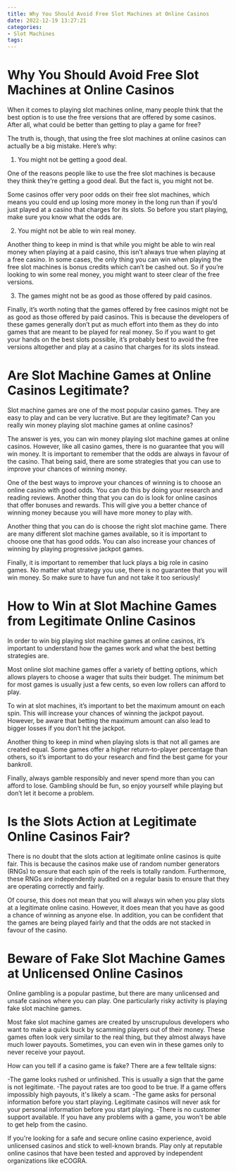 ```yaml
---
title: Why You Should Avoid Free Slot Machines at Online Casinos
date: 2022-12-19 13:27:21
categories:
- Slot Machines
tags:
---
```



#  Why You Should Avoid Free Slot Machines at Online Casinos

When it comes to playing slot machines online, many people think that the best option is to use the free versions that are offered by some casinos. After all, what could be better than getting to play a game for free?

The truth is, though, that using the free slot machines at online casinos can actually be a big mistake. Here’s why:

1. You might not be getting a good deal.

One of the reasons people like to use the free slot machines is because they think they’re getting a good deal. But the fact is, you might not be.

Some casinos offer very poor odds on their free slot machines, which means you could end up losing more money in the long run than if you’d just played at a casino that charges for its slots. So before you start playing, make sure you know what the odds are.

2. You might not be able to win real money.

Another thing to keep in mind is that while you might be able to win real money when playing at a paid casino, this isn’t always true when playing at a free casino. In some cases, the only thing you can win when playing the free slot machines is bonus credits which can’t be cashed out. So if you’re looking to win some real money, you might want to steer clear of the free versions.

3. The games might not be as good as those offered by paid casinos.

Finally, it’s worth noting that the games offered by free casinos might not be as good as those offered by paid casinos. This is because the developers of these games generally don’t put as much effort into them as they do into games that are meant to be played for real money. So if you want to get your hands on the best slots possible, it’s probably best to avoid the free versions altogether and play at a casino that charges for its slots instead.

#  Are Slot Machine Games at Online Casinos Legitimate?

Slot machine games are one of the most popular casino games. They are easy to play and can be very lucrative. But are they legitimate? Can you really win money playing slot machine games at online casinos?

The answer is yes, you can win money playing slot machine games at online casinos. However, like all casino games, there is no guarantee that you will win money. It is important to remember that the odds are always in favour of the casino. That being said, there are some strategies that you can use to improve your chances of winning money.

One of the best ways to improve your chances of winning is to choose an online casino with good odds. You can do this by doing your research and reading reviews. Another thing that you can do is look for online casinos that offer bonuses and rewards. This will give you a better chance of winning money because you will have more money to play with.

Another thing that you can do is choose the right slot machine game. There are many different slot machine games available, so it is important to choose one that has good odds. You can also increase your chances of winning by playing progressive jackpot games.

Finally, it is important to remember that luck plays a big role in casino games. No matter what strategy you use, there is no guarantee that you will win money. So make sure to have fun and not take it too seriously!

#  How to Win at Slot Machine Games from Legitimate Online Casinos

In order to win big playing slot machine games at online casinos, it’s important to understand how the games work and what the best betting strategies are.

Most online slot machine games offer a variety of betting options, which allows players to choose a wager that suits their budget. The minimum bet for most games is usually just a few cents, so even low rollers can afford to play.

To win at slot machines, it’s important to bet the maximum amount on each spin. This will increase your chances of winning the jackpot payout. However, be aware that betting the maximum amount can also lead to bigger losses if you don’t hit the jackpot.

Another thing to keep in mind when playing slots is that not all games are created equal. Some games offer a higher return-to-player percentage than others, so it’s important to do your research and find the best game for your bankroll.

Finally, always gamble responsibly and never spend more than you can afford to lose. Gambling should be fun, so enjoy yourself while playing but don’t let it become a problem.

#  Is the Slots Action at Legitimate Online Casinos Fair?

There is no doubt that the slots action at legitimate online casinos is quite fair. This is because the casinos make use of random number generators (RNGs) to ensure that each spin of the reels is totally random. Furthermore, these RNGs are independently audited on a regular basis to ensure that they are operating correctly and fairly.

Of course, this does not mean that you will always win when you play slots at a legitimate online casino. However, it does mean that you have as good a chance of winning as anyone else. In addition, you can be confident that the games are being played fairly and that the odds are not stacked in favour of the casino.

#  Beware of Fake Slot Machine Games at Unlicensed Online Casinos

Online gambling is a popular pastime, but there are many unlicensed and unsafe casinos where you can play. One particularly risky activity is playing fake slot machine games.

Most fake slot machine games are created by unscrupulous developers who want to make a quick buck by scamming players out of their money. These games often look very similar to the real thing, but they almost always have much lower payouts. Sometimes, you can even win in these games only to never receive your payout.

How can you tell if a casino game is fake? There are a few telltale signs:

-The game looks rushed or unfinished. This is usually a sign that the game is not legitimate. -The payout rates are too good to be true. If a game offers impossibly high payouts, it's likely a scam. -The game asks for personal information before you start playing. Legitimate casinos will never ask for your personal information before you start playing. -There is no customer support available. If you have any problems with a game, you won't be able to get help from the casino.

If you're looking for a safe and secure online casino experience, avoid unlicensed casinos and stick to well-known brands. Play only at reputable online casinos that have been tested and approved by independent organizations like eCOGRA.